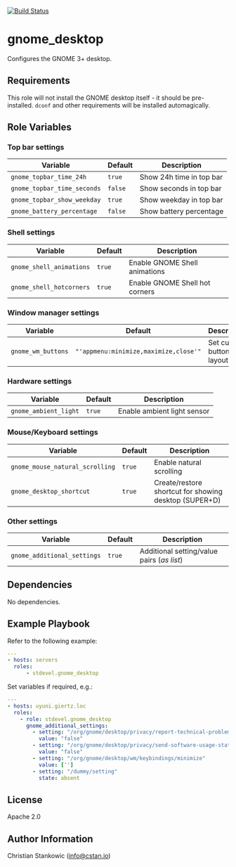 [![Build Status](https://travis-ci.org/stdevel/ansible-gnome_desktop.svg?branch=master)](https://travis-ci.org/stdevel/ansible-gnome_desktop)

# gnome_desktop

Configures the GNOME 3+ desktop.

## Requirements

This role will not install the GNOME desktop itself - it should be pre-installed.
`dconf` and other requirements will be installed automagically.

## Role Variables

### Top bar settings

| Variable | Default | Description |
| -------- | ------- | ----------- |
| `gnome_topbar_time_24h` | `true` | Show 24h time in top bar |
| `gnome_topbar_time_seconds` | `false` | Show seconds in top bar |
| `gnome_topbar_show_weekday` | `true` | Show weekday in top bar |
| `gnome_battery_percentage` | `false` | Show battery percentage |

### Shell settings

| Variable | Default | Description |
| -------- | ------- | ----------- |
| `gnome_shell_animations` | `true` | Enable GNOME Shell animations |
| `gnome_shell_hotcorners` | `true` | Enable GNOME Shell hot corners |

### Window manager settings

| Variable | Default | Description |
| -------- | ------- | ----------- |
| `gnome_wm_buttons` | `"'appmenu:minimize,maximize,close'"` | Set custom button layout |

### Hardware settings

| Variable | Default | Description |
| -------- | ------- | ----------- |
| `gnome_ambient_light` | `true` | Enable ambient light sensor |

### Mouse/Keyboard settings

| Variable | Default | Description |
| -------- | ------- | ----------- |
| `gnome_mouse_natural_scrolling` | `true` | Enable natural scrolling |
| `gnome_desktop_shortcut` | `true` | Create/restore shortcut for showing desktop (SUPER+D) |

### Other settings

| Variable | Default | Description |
| -------- | ------- | ----------- |
| `gnome_additional_settings` | `true` | Additional setting/value pairs (*as list*) |

## Dependencies

No dependencies.

## Example Playbook

Refer to the following example:

```yaml
---
- hosts: servers
  roles:
      - stdevel.gnome_desktop
```

Set variables if required, e.g.:

```yaml
---
- hosts: uyuni.giertz.loc
  roles:
    - role: stdevel.gnome_desktop
      gnome_additional_settings:
        - setting: "/org/gnome/desktop/privacy/report-technical-problems"
          value: "false"
        - setting: "/org/gnome/desktop/privacy/send-software-usage-stats"
          value: "false"
        - setting: "/org/gnome/desktop/wm/keybindings/minimize"
          value: ['']
        - setting: "/dummy/setting"
          state: absent
```

## License

Apache 2.0

## Author Information

Christian Stankowic (info@cstan.io)
